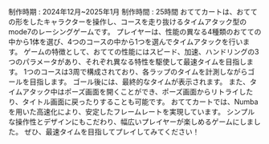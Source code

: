 制作時期 : 2024年12月~2025年1月
制作時間 : 25時間
おててカートは、おてての形をしたキャラクターを操作し、コースを走り抜けるタイムアタック型のmode7のレーシングゲームです。 プレイヤーは、性能の異なる4種類のおてての中から1体を選び、4つのコースの中から1つを選んでタイムアタックを行います。 ゲームの特徴として、おてての性能にはスピード、加速、ハンドリングの3つのパラメータがあり、それぞれ異なる特性を駆使して最速タイムを目指します。 1つのコースは3周で構成されており、各ラップのタイムを計測しながらゴールを目指します。 ゴール後には、最終的なタイムが表示されます。 また、タイムアタック中はポーズ画面を開くことができ、ポーズ画面からリトライしたり、タイトル画面に戻ったりすることも可能です。 おててカートでは、Numbaを用いた高速化により、安定したフレームレートを実現しています。 シンプルな操作性とデザインにもこだわり、幅広いプレイヤーが楽しめるゲームにしました。 ぜひ、最速タイムを目指してプレイしてみてください！
